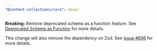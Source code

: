 ```yaml
---
"@content-collections/core": minor
---
```


**Breaking:** Remove deprecated schema as a function feature.
See [Deprecated Schema as Function](https://www.content-collections.dev/docs/deprecations/schema-as-function) for  more details.

This change will also remove the dependency on Zod.
See [Issue #656](https://github.com/sdorra/content-collections/issues/656) for more details.
